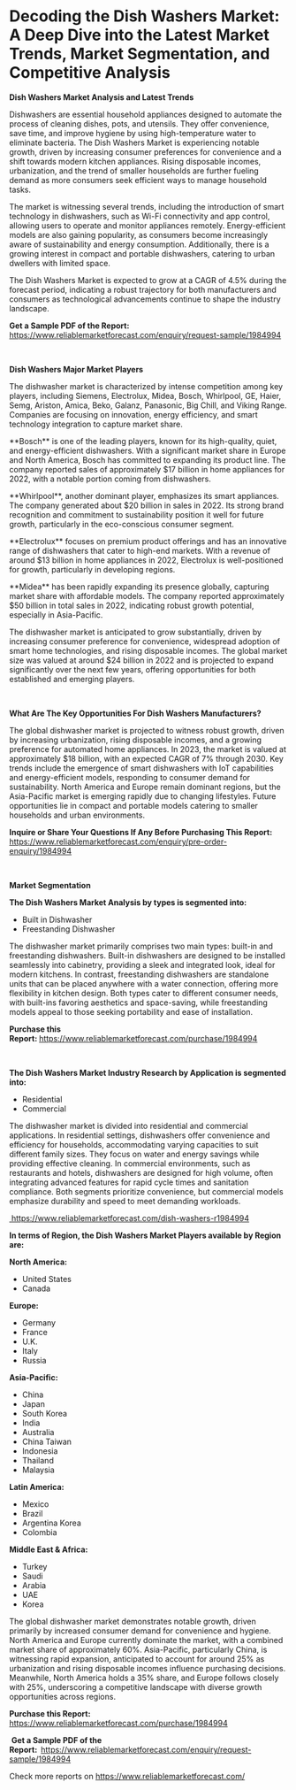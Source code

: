 <p><h1>Decoding the Dish Washers Market: A Deep Dive into the Latest Market Trends, Market Segmentation, and Competitive Analysis</h1></p><p><strong>Dish Washers Market Analysis and Latest Trends</strong></p>
<p><p>Dishwashers are essential household appliances designed to automate the process of cleaning dishes, pots, and utensils. They offer convenience, save time, and improve hygiene by using high-temperature water to eliminate bacteria. The Dish Washers Market is experiencing notable growth, driven by increasing consumer preferences for convenience and a shift towards modern kitchen appliances. Rising disposable incomes, urbanization, and the trend of smaller households are further fueling demand as more consumers seek efficient ways to manage household tasks.</p><p>The market is witnessing several trends, including the introduction of smart technology in dishwashers, such as Wi-Fi connectivity and app control, allowing users to operate and monitor appliances remotely. Energy-efficient models are also gaining popularity, as consumers become increasingly aware of sustainability and energy consumption. Additionally, there is a growing interest in compact and portable dishwashers, catering to urban dwellers with limited space.</p><p>The Dish Washers Market is expected to grow at a CAGR of 4.5% during the forecast period, indicating a robust trajectory for both manufacturers and consumers as technological advancements continue to shape the industry landscape.</p></p>
<p><strong>Get a Sample PDF of the Report:&nbsp;</strong> <a href="https://www.reliablemarketforecast.com/enquiry/request-sample/1984994?utm_campaign=2140&utm_medium=2&utm_source=Github&utm_content=ia&utm_term=19022025&utm_id=dish-washers">https://www.reliablemarketforecast.com/enquiry/request-sample/1984994</a></p>
<p>&nbsp;</p>
<p><strong>Dish Washers Major Market Players</strong></p>
<p><p>The dishwasher market is characterized by intense competition among key players, including Siemens, Electrolux, Midea, Bosch, Whirlpool, GE, Haier, Semg, Ariston, Amica, Beko, Galanz, Panasonic, Big Chill, and Viking Range. Companies are focusing on innovation, energy efficiency, and smart technology integration to capture market share.</p><p>**Bosch** is one of the leading players, known for its high-quality, quiet, and energy-efficient dishwashers. With a significant market share in Europe and North America, Bosch has committed to expanding its product line. The company reported sales of approximately $17 billion in home appliances for 2022, with a notable portion coming from dishwashers.</p><p>**Whirlpool**, another dominant player, emphasizes its smart appliances. The company generated about $20 billion in sales in 2022. Its strong brand recognition and commitment to sustainability position it well for future growth, particularly in the eco-conscious consumer segment.</p><p>**Electrolux** focuses on premium product offerings and has an innovative range of dishwashers that cater to high-end markets. With a revenue of around $13 billion in home appliances in 2022, Electrolux is well-positioned for growth, particularly in developing regions.</p><p>**Midea** has been rapidly expanding its presence globally, capturing market share with affordable models. The company reported approximately $50 billion in total sales in 2022, indicating robust growth potential, especially in Asia-Pacific.</p><p>The dishwasher market is anticipated to grow substantially, driven by increasing consumer preference for convenience, widespread adoption of smart home technologies, and rising disposable incomes. The global market size was valued at around $24 billion in 2022 and is projected to expand significantly over the next few years, offering opportunities for both established and emerging players.</p></p>
<p>&nbsp;</p>
<p><strong>What Are The Key Opportunities For Dish Washers Manufacturers?</strong></p>
<p><p>The global dishwasher market is projected to witness robust growth, driven by increasing urbanization, rising disposable incomes, and a growing preference for automated home appliances. In 2023, the market is valued at approximately $18 billion, with an expected CAGR of 7% through 2030. Key trends include the emergence of smart dishwashers with IoT capabilities and energy-efficient models, responding to consumer demand for sustainability. North America and Europe remain dominant regions, but the Asia-Pacific market is emerging rapidly due to changing lifestyles. Future opportunities lie in compact and portable models catering to smaller households and urban environments.</p></p>
<p><strong>Inquire or Share Your Questions If Any Before Purchasing This Report:</strong> <a href="https://www.reliablemarketforecast.com/enquiry/pre-order-enquiry/1984994?utm_campaign=2140&utm_medium=2&utm_source=Github&utm_content=ia&utm_term=19022025&utm_id=dish-washers">https://www.reliablemarketforecast.com/enquiry/pre-order-enquiry/1984994</a></p>
<p>&nbsp;</p>
<p><strong>Market Segmentation</strong></p>
<p><strong>The Dish Washers Market Analysis by types is segmented into:</strong></p>
<p><ul><li>Built in Dishwasher</li><li>Freestanding Dishwasher</li></ul></p>
<p><p>The dishwasher market primarily comprises two main types: built-in and freestanding dishwashers. Built-in dishwashers are designed to be installed seamlessly into cabinetry, providing a sleek and integrated look, ideal for modern kitchens. In contrast, freestanding dishwashers are standalone units that can be placed anywhere with a water connection, offering more flexibility in kitchen design. Both types cater to different consumer needs, with built-ins favoring aesthetics and space-saving, while freestanding models appeal to those seeking portability and ease of installation.</p></p>
<p><strong>Purchase this Report:&nbsp;</strong><a href="https://www.reliablemarketforecast.com/purchase/1984994?utm_campaign=2140&utm_medium=2&utm_source=Github&utm_content=ia&utm_term=19022025&utm_id=dish-washers">https://www.reliablemarketforecast.com/purchase/1984994</a></p>
<p>&nbsp;</p>
<p><strong>The Dish Washers Market Industry Research by Application is segmented into:</strong></p>
<p><ul><li>Residential</li><li>Commercial</li></ul></p>
<p><p>The dishwasher market is divided into residential and commercial applications. In residential settings, dishwashers offer convenience and efficiency for households, accommodating varying capacities to suit different family sizes. They focus on water and energy savings while providing effective cleaning. In commercial environments, such as restaurants and hotels, dishwashers are designed for high volume, often integrating advanced features for rapid cycle times and sanitation compliance. Both segments prioritize convenience, but commercial models emphasize durability and speed to meet demanding workloads.</p></p>
<p><a href="https://www.reliablemarketforecast.com/dish-washers-r1984994?utm_campaign=2140&utm_medium=2&utm_source=Github&utm_content=ia&utm_term=19022025&utm_id=dish-washers">&nbsp;https://www.reliablemarketforecast.com/dish-washers-r1984994</a></p>
<p><strong>In terms of Region, the Dish Washers Market Players available by Region are:</strong></p>
<p>
    <p> <strong> North America: </strong>
        <ul>
            <li>United States</li>
            <li>Canada</li>
        </ul>
        </p> 
    <p> <strong> Europe: </strong>
        <ul>
            <li>Germany</li>
            <li>France</li>
            <li>U.K.</li>
            <li>Italy</li>
            <li>Russia</li>
        </ul>
        </p> 
    <p> <strong> Asia-Pacific: </strong>
        <ul>
            <li>China</li>
            <li>Japan</li>
            <li>South Korea</li>
            <li>India</li>
            <li>Australia</li>
            <li>China Taiwan</li>
            <li>Indonesia</li>
            <li>Thailand</li>
            <li>Malaysia</li>
        </ul>
        </p> 
    <p> <strong> Latin America: </strong>
        <ul>
            <li>Mexico</li>
            <li>Brazil</li>
            <li>Argentina Korea</li>
            <li>Colombia</li>
        </ul>
        </p> 
    <p> <strong> Middle East & Africa: </strong>
        <ul>
            <li>Turkey</li>
            <li>Saudi</li>
            <li>Arabia</li>
            <li>UAE</li>
            <li>Korea</li>
        </ul>
    </p>
    </p>
<p><p>The global dishwasher market demonstrates notable growth, driven primarily by increased consumer demand for convenience and hygiene. North America and Europe currently dominate the market, with a combined market share of approximately 60%. Asia-Pacific, particularly China, is witnessing rapid expansion, anticipated to account for around 25% as urbanization and rising disposable incomes influence purchasing decisions. Meanwhile, North America holds a 35% share, and Europe follows closely with 25%, underscoring a competitive landscape with diverse growth opportunities across regions.</p></p>
<p><strong>Purchase this Report: </strong><a href="https://www.reliablemarketforecast.com/purchase/1984994?utm_campaign=2140&utm_medium=2&utm_source=Github&utm_content=ia&utm_term=19022025&utm_id=dish-washers">https://www.reliablemarketforecast.com/purchase/1984994</a></p>
<p>&nbsp;<strong>Get a Sample PDF of the Report:&nbsp;&nbsp;</strong><a href="https://www.reliablemarketforecast.com/enquiry/request-sample/1984994?utm_campaign=2140&utm_medium=2&utm_source=Github&utm_content=ia&utm_term=19022025&utm_id=dish-washers">https://www.reliablemarketforecast.com/enquiry/request-sample/1984994</a></p>
<p><strong></strong></p>
<p>Check more reports on <a href="https://www.reliablemarketforecast.com/?utm_campaign=2140&utm_medium=2&utm_source=Github&utm_content=ia&utm_term=19022025&utm_id=dish-washers">https://www.reliablemarketforecast.com/</a></p>
